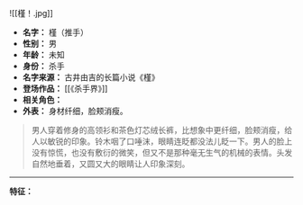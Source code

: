 
![[槿！.jpg]]

- **名字：** 槿（推手）
- **性别：** 男
- **年龄：** 未知
- **身份：** 杀手
- **名字来源：** 古井由吉的长篇小说《槿》
- **登场作品：** [[《杀手界》]] 
- **相关角色：** 
- **外表：** 身材纤细，脸颊消瘦。

> 男人穿着修身的高领衫和茶色灯芯绒长裤，比想象中更纤细，脸颊消瘦，给人以敏锐的印象。铃木咽了口唾沫，眼睛连眨都没法儿眨一下。男人的脸上没有惊慌，也没有敷衍的微笑，但又不是那种毫无生气的机械的表情。头发自然地垂着，又圆又大的眼睛让人印象深刻。

---

**特征：** 


